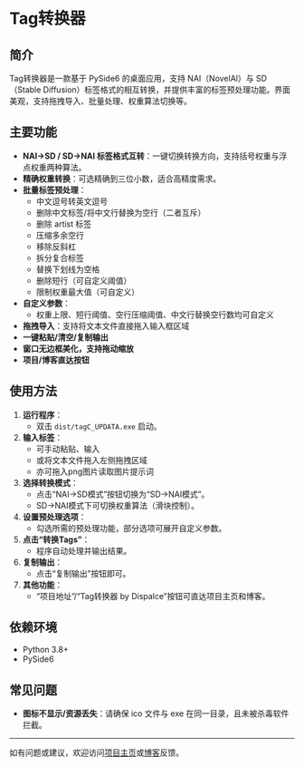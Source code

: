 # Tag转换器

## 简介
Tag转换器是一款基于 PySide6 的桌面应用，支持 NAI（NovelAI）与 SD（Stable Diffusion）标签格式的相互转换，并提供丰富的标签预处理功能。界面美观，支持拖拽导入、批量处理、权重算法切换等。

## 主要功能
- **NAI→SD / SD→NAI 标签格式互转**：一键切换转换方向，支持括号权重与浮点权重两种算法。
- **精确权重转换**：可选精确到三位小数，适合高精度需求。
- **批量标签预处理**：
  - 中文逗号转英文逗号
  - 删除中文标签/将中文行替换为空行（二者互斥）
  - 删除 artist 标签
  - 压缩多余空行
  - 移除反斜杠
  - 拆分复合标签
  - 替换下划线为空格
  - 删除短行（可自定义阈值）
  - 限制权重最大值（可自定义）
- **自定义参数**：
  - 权重上限、短行阈值、空行压缩阈值、中文行替换空行数均可自定义
- **拖拽导入**：支持将文本文件直接拖入输入框区域
- **一键粘贴/清空/复制输出**
- **窗口无边框美化，支持拖动缩放**
- **项目/博客直达按钮**

## 使用方法
1. **运行程序**：
   - 双击 `dist/tagC_UPDATA.exe` 启动。
2. **输入标签**：
   - 可手动粘贴、输入
   - 或将文本文件拖入左侧拖拽区域
   - 亦可拖入png图片读取图片提示词
3. **选择转换模式**：
   - 点击“NAI→SD模式”按钮切换为“SD→NAI模式”。
   - SD→NAI模式下可切换权重算法（滑块控制）。
4. **设置预处理选项**：
   - 勾选所需的预处理功能，部分选项可展开自定义参数。
5. **点击“转换Tags”**：
   - 程序自动处理并输出结果。
6. **复制输出**：
   - 点击“复制输出”按钮即可。
7. **其他功能**：
   - “项目地址”/“Tag转换器 by Dispalce”按钮可直达项目主页和博客。

## 依赖环境
- Python 3.8+
- PySide6

## 常见问题
- **图标不显示/资源丢失**：请确保 ico 文件与 exe 在同一目录，且未被杀毒软件拦截。

---

如有问题或建议，欢迎访问[项目主页](https://github.com/MikumikuDAIFans/TagConverter)或[博客](https://displace-github-io.vercel.app/)反馈。
